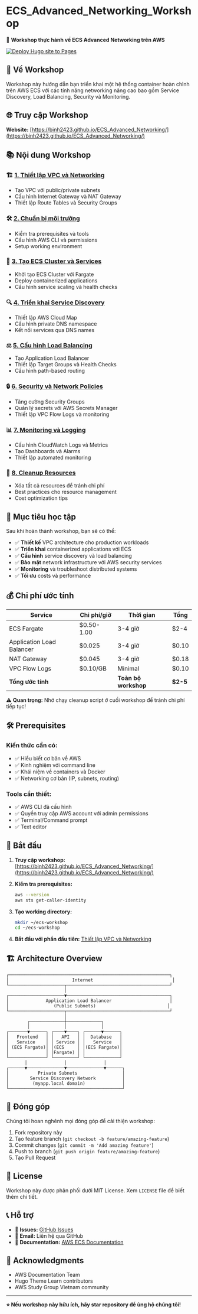 # ECS_Advanced_Networking_Workshop

🚀 **Workshop thực hành về ECS Advanced Networking trên AWS**

[![Deploy Hugo site to Pages](https://github.com/Binh2423/ECS_Advanced_Networking/actions/workflows/hugo.yml/badge.svg)](https://github.com/Binh2423/ECS_Advanced_Networking/actions/workflows/hugo.yml)

## 📖 Về Workshop

Workshop này hướng dẫn bạn triển khai một hệ thống container hoàn chỉnh trên AWS ECS với các tính năng networking nâng cao bao gồm Service Discovery, Load Balancing, Security và Monitoring.

## 🌐 Truy cập Workshop

**Website:** [https://binh2423.github.io/ECS_Advanced_Networking/](https://binh2423.github.io/ECS_Advanced_Networking/)

## 📚 Nội dung Workshop

### 🏗️ [1. Thiết lập VPC và Networking](content/1-introduction/)
- Tạo VPC với public/private subnets
- Cấu hình Internet Gateway và NAT Gateway
- Thiết lập Route Tables và Security Groups

### 🛠️ [2. Chuẩn bị môi trường](content/2-prerequisites/)
- Kiểm tra prerequisites và tools
- Cấu hình AWS CLI và permissions
- Setup working environment

### 🐳 [3. Tạo ECS Cluster và Services](content/3-cluster-setup/)
- Khởi tạo ECS Cluster với Fargate
- Deploy containerized applications
- Cấu hình service scaling và health checks

### 🔍 [4. Triển khai Service Discovery](content/4-service-discovery/)
- Thiết lập AWS Cloud Map
- Cấu hình private DNS namespace
- Kết nối services qua DNS names

### ⚖️ [5. Cấu hình Load Balancing](content/5-load-balancing/)
- Tạo Application Load Balancer
- Thiết lập Target Groups và Health Checks
- Cấu hình path-based routing

### 🔒 [6. Security và Network Policies](content/6-security/)
- Tăng cường Security Groups
- Quản lý secrets với AWS Secrets Manager
- Thiết lập VPC Flow Logs và monitoring

### 📊 [7. Monitoring và Logging](content/7-monitoring/)
- Cấu hình CloudWatch Logs và Metrics
- Tạo Dashboards và Alarms
- Thiết lập automated monitoring

### 🧹 [8. Cleanup Resources](content/8-cleanup/)
- Xóa tất cả resources để tránh chi phí
- Best practices cho resource management
- Cost optimization tips

## 🎯 Mục tiêu học tập

Sau khi hoàn thành workshop, bạn sẽ có thể:

- ✅ **Thiết kế** VPC architecture cho production workloads
- ✅ **Triển khai** containerized applications với ECS
- ✅ **Cấu hình** service discovery và load balancing
- ✅ **Bảo mật** network infrastructure với AWS security services
- ✅ **Monitoring** và troubleshoot distributed systems
- ✅ **Tối ưu** costs và performance

## 💰 Chi phí ước tính

| Service | Chi phí/giờ | Thời gian | Tổng |
|---------|-------------|-----------|------|
| ECS Fargate | $0.50-1.00 | 3-4 giờ | $2-4 |
| Application Load Balancer | $0.025 | 3-4 giờ | $0.10 |
| NAT Gateway | $0.045 | 3-4 giờ | $0.18 |
| VPC Flow Logs | $0.10/GB | Minimal | $0.10 |
| **Tổng ước tính** | | **Toàn bộ workshop** | **$2-5** |

⚠️ **Quan trọng:** Nhớ chạy cleanup script ở cuối workshop để tránh chi phí tiếp tục!

## 🛠️ Prerequisites

### Kiến thức cần có:
- ✅ Hiểu biết cơ bản về AWS
- ✅ Kinh nghiệm với command line
- ✅ Khái niệm về containers và Docker
- ✅ Networking cơ bản (IP, subnets, routing)

### Tools cần thiết:
- ✅ AWS CLI đã cấu hình
- ✅ Quyền truy cập AWS account với admin permissions
- ✅ Terminal/Command prompt
- ✅ Text editor

## 🚀 Bắt đầu

1. **Truy cập workshop:** [https://binh2423.github.io/ECS_Advanced_Networking/](https://binh2423.github.io/ECS_Advanced_Networking/)

2. **Kiểm tra prerequisites:**
   ```bash
   aws --version
   aws sts get-caller-identity
   ```

3. **Tạo working directory:**
   ```bash
   mkdir ~/ecs-workshop
   cd ~/ecs-workshop
   ```

4. **Bắt đầu với phần đầu tiên:** [Thiết lập VPC và Networking](https://binh2423.github.io/ECS_Advanced_Networking/1-introduction/)

## 🏗️ Architecture Overview

```
┌─────────────────────────────────────────────────────────────┐
│                        Internet                              │
└─────────────────────┬───────────────────────────────────────┘
                      │
┌─────────────────────▼───────────────────────────────────────┐
│              Application Load Balancer                      │
│                 (Public Subnets)                           │
└─────────────────────┬───────────────────────────────────────┘
                      │
        ┌─────────────┼─────────────┐
        │             │             │
┌───────▼──────┐ ┌────▼────┐ ┌──────▼──────┐
│   Frontend   │ │   API   │ │  Database   │
│   Service    │ │ Service │ │   Service   │
│ (ECS Fargate)│ │(ECS     │ │(ECS Fargate)│
│              │ │Fargate) │ │             │
└──────────────┘ └─────────┘ └─────────────┘
       │              │              │
┌──────▼──────────────▼──────────────▼──────┐
│           Private Subnets                 │
│        Service Discovery Network          │
│         (myapp.local domain)              │
└───────────────────────────────────────────┘
```

## 🤝 Đóng góp

Chúng tôi hoan nghênh mọi đóng góp để cải thiện workshop:

1. Fork repository này
2. Tạo feature branch (`git checkout -b feature/amazing-feature`)
3. Commit changes (`git commit -m 'Add amazing feature'`)
4. Push to branch (`git push origin feature/amazing-feature`)
5. Tạo Pull Request

## 📝 License

Workshop này được phân phối dưới MIT License. Xem `LICENSE` file để biết thêm chi tiết.

## 📞 Hỗ trợ

- 🐛 **Issues:** [GitHub Issues](https://github.com/Binh2423/ECS_Advanced_Networking/issues)
- 📧 **Email:** Liên hệ qua GitHub
- 📖 **Documentation:** [AWS ECS Documentation](https://docs.aws.amazon.com/ecs/)

## 🙏 Acknowledgments

- AWS Documentation Team
- Hugo Theme Learn contributors
- AWS Study Group Vietnam community

---

**⭐ Nếu workshop này hữu ích, hãy star repository để ủng hộ chúng tôi!**
